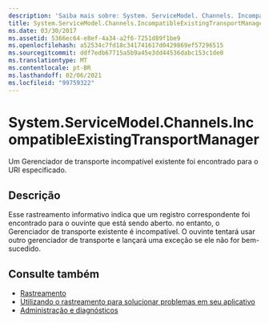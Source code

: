 ```yaml
---
description: 'Saiba mais sobre: System. ServiceModel. Channels. IncompatibleExistingTransportManager'
title: System.ServiceModel.Channels.IncompatibleExistingTransportManager
ms.date: 03/30/2017
ms.assetid: 5366ec64-e8ef-4a34-a2f6-7251d89f1be9
ms.openlocfilehash: a52534c7fd18c341741617d0429869ef57296515
ms.sourcegitcommit: ddf7edb67715a5b9a45e3dd44536dabc153c1de0
ms.translationtype: MT
ms.contentlocale: pt-BR
ms.lasthandoff: 02/06/2021
ms.locfileid: "99759322"
---
```

# <a name="systemservicemodelchannelsincompatibleexistingtransportmanager"></a>System.ServiceModel.Channels.IncompatibleExistingTransportManager

Um Gerenciador de transporte incompatível existente foi encontrado para o URI especificado.  
  
## <a name="description"></a>Descrição  

 Esse rastreamento informativo indica que um registro correspondente foi encontrado para o ouvinte que está sendo aberto. no entanto, o Gerenciador de transporte existente é incompatível. O ouvinte tentará usar outro gerenciador de transporte e lançará uma exceção se ele não for bem-sucedido.  
  
## <a name="see-also"></a>Consulte também

- [Rastreamento](index.md)
- [Utilizando o rastreamento para solucionar problemas em seu aplicativo](using-tracing-to-troubleshoot-your-application.md)
- [Administração e diagnósticos](../index.md)
